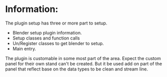  # Information:
 The plugin setup has three or more part to setup.
 * Blender setup plugin information.
 * Setup classes and function calls
 *  Un/Register classes to get blender to setup.
 * Main entry.

The plugin is customable in some most part of the area. Expect the custom panel for their own stand can't be created. But it be used add on part of the panel that reflect base on the data types to be clean and stream line.